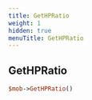 ```yaml
---
title: GetHPRatio
weight: 1
hidden: true
menuTitle: GetHPRatio
---
```

## GetHPRatio
```perl
$mob->GetHPRatio()
```
